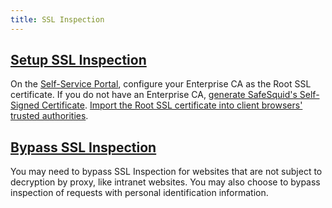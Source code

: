```yaml
---
title: SSL Inspection
---
```

## [Setup SSL Inspection](/docs/07-SSL%20Inspection/Setup%20SSL%20Inspection.md)

On the [Self-Service Portal](/docs/05-Architecture/Management_of_Self-Service_Portal.md),
configure your Enterprise CA as the Root SSL certificate. If you do not have an Enterprise CA, [generate SafeSquid's Self-Signed Certificate](https://help.safesquid.com/portal/en/kb/articles/setting-up-ssl-certificates-from-self-service-portal).
[Import the Root SSL certificate into client browsers' trusted authorities](https://help.safesquid.com/portal/en/kb/articles/importing-your-ssl-certificate-into-internet-explorer-or-chrome).

## [Bypass SSL Inspection](/docs/07-SSL%20Inspection/Bypass%20SSL%20Inspection.md)

You may need to bypass SSL Inspection for websites that are not subject to decryption by proxy, like intranet websites. You may also choose to bypass inspection of requests with personal identification information.
